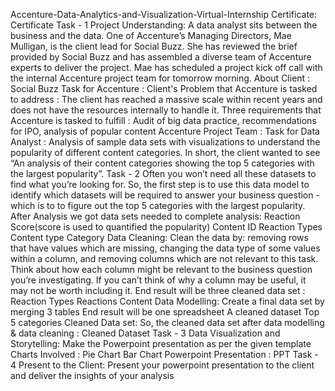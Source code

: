 Accenture-Data-Analytics-and-Visualization-Virtual-Internship Certificate: Certificate Task - 1 Project Understanding: A data analyst sits between the business and the data. One of Accenture’s Managing Directors, Mae Mulligan, is the client lead for Social Buzz. She has reviewed the brief provided by Social Buzz and has assembled a diverse team of Accenture experts to deliver the project. Mae has scheduled a project kick off call with the internal Accenture project team for tomorrow morning. About Client : Social Buzz Task for Accenture : Client's Problem that Accenture is tasked to address : The client has reached a massive scale within recent years and does not have the resources internally to handle it. Three requirements that Accenture is tasked to fulfill : Audit of big data practice, recommendations for IPO, analysis of popular content Accenture Project Team : Task for Data Analyst : Analysis of sample data sets with visualizations to understand the popularity of different content categories. In short, the client wanted to see “An analysis of their content categories showing the top 5 categories with the largest popularity”. Task - 2 Often you won’t need all these datasets to find what you’re looking for. So, the first step is to use this data model to identify which datasets will be required to answer your business question - which is to to figure out the top 5 categories with the largest popularity. After Analysis we got data sets needed to complete analysis: Reaction Score(score is used to quantified the popularity) Content ID Reaction Types Content type Category Data Cleaning: Clean the data by: removing rows that have values which are missing, changing the data type of some values within a column, and removing columns which are not relevant to this task. Think about how each column might be relevant to the business question you’re investigating. If you can’t think of why a column may be useful, it may not be worth including it. End result will be three cleaned data set : Reaction Types Reactions Content Data Modelling: Create a final data set by merging 3 tables End result will be one spreadsheet A cleaned dataset Top 5 categories Cleaned Data set: So, the cleaned data set after data modelling & data cleaning : Cleaned Dataset Task - 3 Data Visualization and Storytelling: Make the Powerpoint presentation as per the given template Charts Involved : Pie Chart Bar Chart Powerpoint Presentation : PPT Task - 4 Present to the Client: Present your powerpoint presentation to the client and deliver the insights of your analysis
